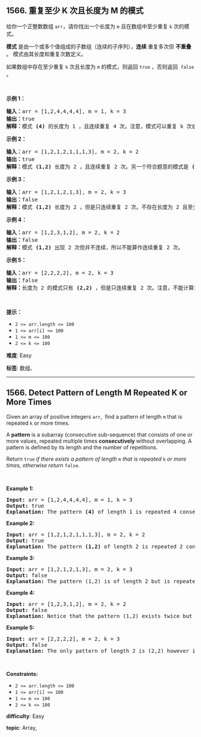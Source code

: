 <h2>1566. 重复至少 K 次且长度为 M 的模式</h2><p>给你一个正整数数组 <code>arr</code>，请你找出一个长度为 <code>m</code> 且在数组中至少重复 <code>k</code> 次的模式。</p>

<p><strong>模式</strong> 是由一个或多个值组成的子数组（连续的子序列），<strong>连续</strong> 重复多次但 <strong>不重叠</strong> 。 模式由其长度和重复次数定义。</p>

<p>如果数组中存在至少重复 <code>k</code> 次且长度为 <code>m</code> 的模式，则返回 <code>true</code> ，否则返回&nbsp; <code>false</code> 。</p>

<p>&nbsp;</p>

<p><strong>示例 1：</strong></p>

<pre><strong>输入：</strong>arr = [1,2,4,4,4,4], m = 1, k = 3
<strong>输出：</strong>true
<strong>解释：</strong>模式 <strong>(4)</strong> 的长度为 1 ，且连续重复 4 次。注意，模式可以重复 k 次或更多次，但不能少于 k 次。
</pre>

<p><strong>示例 2：</strong></p>

<pre><strong>输入：</strong>arr = [1,2,1,2,1,1,1,3], m = 2, k = 2
<strong>输出：</strong>true
<strong>解释：</strong>模式 <strong>(1,2)</strong> 长度为 2 ，且连续重复 2 次。另一个符合题意的模式是 <strong>(2,1) </strong>，同样重复 2 次。
</pre>

<p><strong>示例 3：</strong></p>

<pre><strong>输入：</strong>arr = [1,2,1,2,1,3], m = 2, k = 3
<strong>输出：</strong>false
<strong>解释：</strong>模式 <strong>(1,2)</strong> 长度为 2 ，但是只连续重复 2 次。不存在长度为 2 且至少重复 3 次的模式。
</pre>

<p><strong>示例 4：</strong></p>

<pre><strong>输入：</strong>arr = [1,2,3,1,2], m = 2, k = 2
<strong>输出：</strong>false
<strong>解释：</strong>模式 <strong>(1,2)</strong> 出现 2 次但并不连续，所以不能算作连续重复 2 次。
</pre>

<p><strong>示例 5：</strong></p>

<pre><strong>输入：</strong>arr = [2,2,2,2], m = 2, k = 3
<strong>输出：</strong>false
<strong>解释：</strong>长度为 2 的模式只有 <strong>(2,2)</strong> ，但是只连续重复 2 次。注意，不能计算重叠的重复次数。
</pre>

<p>&nbsp;</p>

<p><strong>提示：</strong></p>

<ul>
	<li><code>2 &lt;= arr.length &lt;= 100</code></li>
	<li><code>1 &lt;= arr[i] &lt;= 100</code></li>
	<li><code>1 &lt;= m&nbsp;&lt;= 100</code></li>
	<li><code>2 &lt;= k&nbsp;&lt;= 100</code></li>
</ul>


 **难度**: Easy

 **标签**: 数组、 


------

<h2>1566. Detect Pattern of Length M Repeated K or More Times</h2><p>Given an array of positive integers <code>arr</code>,&nbsp; find a pattern of length <code>m</code> that is repeated <code>k</code> or more times.</p>

<p>A <strong>pattern</strong> is a subarray (consecutive sub-sequence) that consists of one or more values, repeated multiple times <strong>consecutively </strong>without overlapping. A pattern is defined by its length and the number of repetitions.</p>

<p>Return&nbsp;<code>true</code>&nbsp;<em>if there exists a pattern of length</em>&nbsp;<code>m</code>&nbsp;<em>that is repeated</em>&nbsp;<code>k</code>&nbsp;<em>or more times, otherwise return</em>&nbsp;<code>false</code>.</p>

<p>&nbsp;</p>
<p><strong>Example 1:</strong></p>

<pre>
<strong>Input:</strong> arr = [1,2,4,4,4,4], m = 1, k = 3
<strong>Output:</strong> true
<strong>Explanation: </strong>The pattern <strong>(4)</strong> of length 1 is repeated 4 consecutive times. Notice that pattern can be repeated k or more times but not less.
</pre>

<p><strong>Example 2:</strong></p>

<pre>
<strong>Input:</strong> arr = [1,2,1,2,1,1,1,3], m = 2, k = 2
<strong>Output:</strong> true
<strong>Explanation: </strong>The pattern <strong>(1,2)</strong> of length 2 is repeated 2 consecutive times. Another valid pattern <strong>(2,1) is</strong> also repeated 2 times.
</pre>

<p><strong>Example 3:</strong></p>

<pre>
<strong>Input:</strong> arr = [1,2,1,2,1,3], m = 2, k = 3
<strong>Output:</strong> false
<strong>Explanation: </strong>The pattern (1,2) is of length 2 but is repeated only 2 times. There is no pattern of length 2 that is repeated 3 or more times.
</pre>

<p><strong>Example 4:</strong></p>

<pre>
<strong>Input:</strong> arr = [1,2,3,1,2], m = 2, k = 2
<strong>Output:</strong> false
<strong>Explanation: </strong>Notice that the pattern (1,2) exists twice but not consecutively, so it doesn&#39;t count.
</pre>

<p><strong>Example 5:</strong></p>

<pre>
<strong>Input:</strong> arr = [2,2,2,2], m = 2, k = 3
<strong>Output:</strong> false
<strong>Explanation: </strong>The only pattern of length 2 is (2,2) however it&#39;s repeated only twice. Notice that we do not count overlapping repetitions.
</pre>

<p>&nbsp;</p>
<p><strong>Constraints:</strong></p>

<ul>
	<li><code>2 &lt;= arr.length &lt;= 100</code></li>
	<li><code>1 &lt;= arr[i] &lt;= 100</code></li>
	<li><code>1 &lt;= m&nbsp;&lt;= 100</code></li>
	<li><code>2 &lt;= k&nbsp;&lt;= 100</code></li>
</ul>


 **difficulty**: Easy

 **topic**: Array, 

